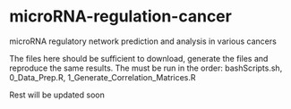 # microRNA-regulation-cancer
microRNA regulatory network prediction and analysis in various cancers

The files here should be sufficient to download, generate the files and reproduce the same results. 
The must be run in the order: bashScripts.sh, 0_Data_Prep.R, 1_Generate_Correlation_Matrices.R


Rest will be updated soon
